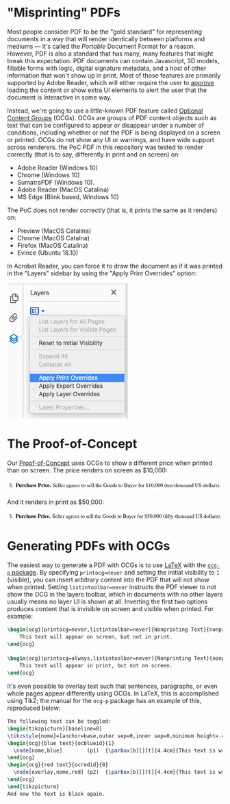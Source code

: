 # "Misprinting" PDFs
Most people consider PDF to be the "gold standard" for representing documents in a way that will render identically between platforms and mediums &mdash; it's called the *Portable* Document Format for a reason. However, PDF is also a standard that has many, many features that might break this expectation. PDF documents can contain Javascript, 3D models, fillable forms with logic, digital signature metadata, and a host of other information that won't show up in print. Most of those features are primarily supported by Adobe Reader, which will either require the user to [approve](https://helpx.adobe.com/acrobat/using/security-warnings-pdf-opens.html) loading the content or show extra UI elements to alert the user that the document is interactive in some way. 

Instead, we're going to use a little-known PDF feature called [Optional Content Groups](https://help.adobe.com/pdfl_sdk/15/PDFL_SDK_HTMLHelp/PDFL_SDK_HTMLHelp/API_References/PDFL_API_Reference/PD_Layer/PDOCG.html) (OCGs). OCGs are groups of PDF content objects such as text that can be configured to appear or disappear under a number of conditions, including whether or not the PDF is being displayed on a screen or printed. OCGs do not show any UI or warnings, and have wide support across renderers. the PoC PDF in this repository was tested to render correctly (that is to say, differently in print and on screen) on:

- Adobe Reader (Windows 10)
- Chrome (Windows 10)
- SumatraPDF (Windows 10). 
- Adobe Reader (MacOS Catalina)
- MS Edge (Blink based, Windows 10)

The PoC does not render correctly (that is, it prints the same as it renders) on:

- Preview (MacOS Catalina)
- Chrome (MacOS Catalna)
- Firefox (MacOS Catalina)
- Evince (Ubuntu 18.10)

In Acrobat Reader, you can force it to draw the document as if it was printed in the "Layers" sidebar by using the "Apply Print Overrides" option:

![Screenshot of Acrobat Reader's Layers panel](acrobat-layers.png)

# The Proof-of-Concept

Our [Proof-of-Concept](contract.pdf) uses OCGs to show a different price when printed than on screen. The price renders on screen as $10,000:

![Screenshot of the PDF as rendered on screen](screen.png)

And it renders in print as $50,000:

![Screenshot of the PDF as rendered in print](print.png)

# Generating PDFs with OCGs

The easiest way to generate a PDF with OCGs is to use [LaTeX](https://www.latex-project.org) with the [`ocg-p` package](https://ctan.org/pkg/ocg-p?lang=en). By specifying `printocg=never` and setting the initial visibility to `1` (visible), you can insert arbitrary content into the PDF that will not show when printed. Setting `listintoolbar=never` instructs the PDF viewer to not show the OCG in the layers toolbar, which in documents with no other layers usually means no layer UI is shown at all. Inverting the first two options produces content that is invisible on screen and visible when printed. For example:

```latex
\begin{ocg}[printocg=never,listintoolbar=never]{Nonprinting Text}{nonprinting_text}{1}
    This text will appear on screen, but not in print.
\end{ocg}

\begin{ocg}[printocg=always,listintoolbar=never]{Nonprinting Text}{nonprinting_text}{1}
    This text will appear in print, but not on screen.
\end{ocg}
```

It's even possible to overlay text such that sentences, paragraphs, or even whole pages appear differently using OCGs. In LaTeX, this is accomplished using TikZ; the manual for the `ocg-p` package has an example of this, reproduced below:

```latex
The following text can be toggled: 
\begin{tikzpicture}[baseline=0]
\tikzstyle{nome}=[anchor=base,outer sep=0,inner sep=0,minimum height=.45cm,minimum width=4.4cm]
\begin{ocg}{blue text}{ocblueid}{1}
  \node[nome,blue]        (p1)  {\parbox[b][][t]{4.4cm}{This text is written in blue.}};
\end{ocg}
\begin{ocg}{red text}{ocredid}{0}
  \node[overlay,nome,red] (p2)  {\parbox[b][][t]{4.4cm}{This text is written in red.}};
\end{ocg}
\end{tikzpicture}
And now the text is black again.
```